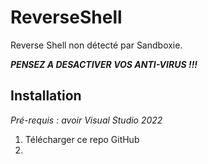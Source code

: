 # ReverseShell
Reverse Shell non détecté par Sandboxie.

***PENSEZ A DESACTIVER VOS ANTI-VIRUS !!!***

## Installation

*Pré-requis : avoir Visual Studio 2022*

1. Télécharger ce repo GitHub
2. 


